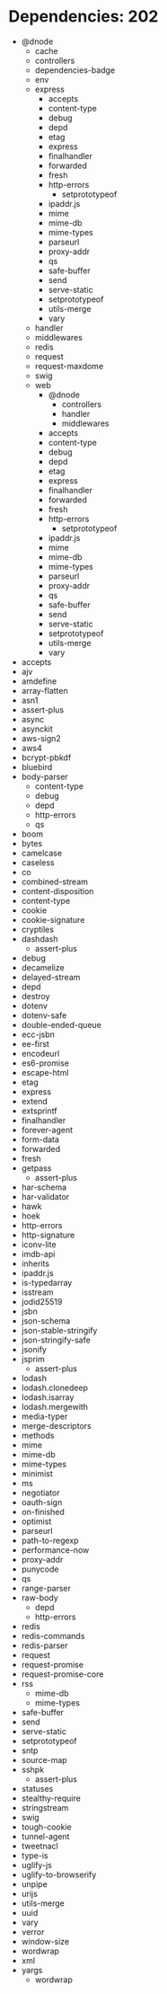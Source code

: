 # Dependencies: 202

- @dnode
  - cache
  - controllers
  - dependencies-badge
  - env
  - express
    - accepts
    - content-type
    - debug
    - depd
    - etag
    - express
    - finalhandler
    - forwarded
    - fresh
    - http-errors
      - setprototypeof
    - ipaddr.js
    - mime
    - mime-db
    - mime-types
    - parseurl
    - proxy-addr
    - qs
    - safe-buffer
    - send
    - serve-static
    - setprototypeof
    - utils-merge
    - vary
  - handler
  - middlewares
  - redis
  - request
  - request-maxdome
  - swig
  - web
    - @dnode
      - controllers
      - handler
      - middlewares
    - accepts
    - content-type
    - debug
    - depd
    - etag
    - express
    - finalhandler
    - forwarded
    - fresh
    - http-errors
      - setprototypeof
    - ipaddr.js
    - mime
    - mime-db
    - mime-types
    - parseurl
    - proxy-addr
    - qs
    - safe-buffer
    - send
    - serve-static
    - setprototypeof
    - utils-merge
    - vary
- accepts
- ajv
- amdefine
- array-flatten
- asn1
- assert-plus
- async
- asynckit
- aws-sign2
- aws4
- bcrypt-pbkdf
- bluebird
- body-parser
  - content-type
  - debug
  - depd
  - http-errors
  - qs
- boom
- bytes
- camelcase
- caseless
- co
- combined-stream
- content-disposition
- content-type
- cookie
- cookie-signature
- cryptiles
- dashdash
  - assert-plus
- debug
- decamelize
- delayed-stream
- depd
- destroy
- dotenv
- dotenv-safe
- double-ended-queue
- ecc-jsbn
- ee-first
- encodeurl
- es6-promise
- escape-html
- etag
- express
- extend
- extsprintf
- finalhandler
- forever-agent
- form-data
- forwarded
- fresh
- getpass
  - assert-plus
- har-schema
- har-validator
- hawk
- hoek
- http-errors
- http-signature
- iconv-lite
- imdb-api
- inherits
- ipaddr.js
- is-typedarray
- isstream
- jodid25519
- jsbn
- json-schema
- json-stable-stringify
- json-stringify-safe
- jsonify
- jsprim
  - assert-plus
- lodash
- lodash.clonedeep
- lodash.isarray
- lodash.mergewith
- media-typer
- merge-descriptors
- methods
- mime
- mime-db
- mime-types
- minimist
- ms
- negotiator
- oauth-sign
- on-finished
- optimist
- parseurl
- path-to-regexp
- performance-now
- proxy-addr
- punycode
- qs
- range-parser
- raw-body
  - depd
  - http-errors
- redis
- redis-commands
- redis-parser
- request
- request-promise
- request-promise-core
- rss
  - mime-db
  - mime-types
- safe-buffer
- send
- serve-static
- setprototypeof
- sntp
- source-map
- sshpk
  - assert-plus
- statuses
- stealthy-require
- stringstream
- swig
- tough-cookie
- tunnel-agent
- tweetnacl
- type-is
- uglify-js
- uglify-to-browserify
- unpipe
- urijs
- utils-merge
- uuid
- vary
- verror
- window-size
- wordwrap
- xml
- yargs
  - wordwrap
